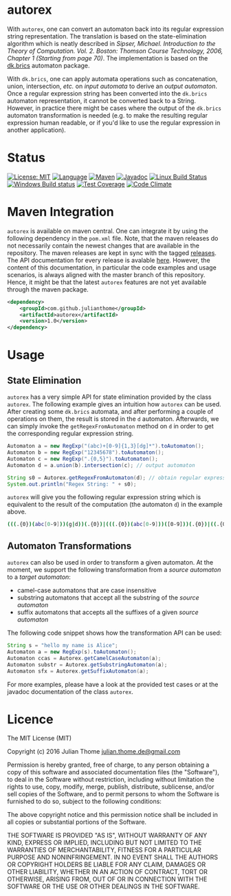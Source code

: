# autorex

With `autorex`, one can convert an automaton back into its regular expression
string representation. The translation is based on the state-elimination
algorithm which is neatly described in *Sipser, Michael.  Introduction to the
Theory of Computation.  Vol. 2.  Boston: Thomson Course Technology, 2006,
Chapter 1 (Starting from page 70)*.  The implementation is based on the
[dk.brics](http://www.brics.dk/automaton/) automaton package.

With `dk.brics`, one can apply automata operations such as concatenation,
union, intersection, *etc.* on *input automata* to derive an *output
automaton*. Once a regular expression string has been converted into the
`dk.brics` automaton representation, it cannot be converted back to a String.
However, in practice there might be cases where the output of the `dk.brics`
automaton transformation is needed (e.g. to make the resulting regular
expression human readable, or if you'd like to use the regular expression in
another application). 

# Status

[![License: MIT](https://img.shields.io/badge/License-MIT-yellow.svg)][licence]
[![Language](http://img.shields.io/badge/language-java-brightgreen.svg)][language]
[![Maven](https://maven-badges.herokuapp.com/maven-central/com.github.julianthome/autorex/badge.svg)][maven]
[![Javadoc](https://javadoc-emblem.rhcloud.com/doc/com.github.julianthome/autorex/badge.svg)][javadoc]
[![Linux Build Status](https://img.shields.io/travis/julianthome/autorex/master.svg?label=Linux%20build)][travis]
[![Windows Build status](https://img.shields.io/appveyor/ci/julianthome/autorex/master.svg?label=Windows%20build)][appveyor]
[![Test Coverage](https://codecov.io/gh/julianthome/autorex/branch/master/graph/badge.svg)][coverage]
[![Code Climate](https://codeclimate.com/github/julianthome/autorex/badges/issue_count.svg)][codeclimate]

[licence]: https://opensource.org/licenses/mit
[language]: https://www.java.com
[maven]: https://maven-badges.herokuapp.com/maven-central/com.github.julianthome/autorex
[javadoc]: http://www.javadoc.io/doc/com.github.julianthome/autorex
[travis]: https://travis-ci.org/julianthome/autorex
[appveyor]: https://ci.appveyor.com/project/julianthome/autorex
[codeclimate]: https://codeclimate.com/github/julianthome/autorex
[coverage]: https://codecov.io/gh/julianthome/autorex

# Maven Integration

`autorex` is available on maven central. One can integrate it by using
the following dependency in the `pom.xml` file. Note, that the maven releases
do not necessarily contain the newest changes that are available in the
repository. The maven releases are kept in sync with the tagged
[releases](https://github.com/julianthome/autorex/releases). The API
documentation for every release is avalable
[here](http://www.javadoc.io/doc/com.github.julianthome/autorex). However,
the content of this documentation, in particular the code examples and usage
scenarios, is always aligned with the master branch of this repository. Hence,
it might be that the latest `autorex` features are not yet available through
the maven package.

```xml
<dependency>
    <groupId>com.github.julianthome</groupId>
    <artifactId>autorex</artifactId>
    <version>1.0</version>
</dependency>
```

# Usage

## State Elimination

`autorex` has a very simple API for state elimination
provided by the class `autorex`. The following example gives an intuition how
`autorex` can be used. After creating some `dk.brics` automata, and after 
performing a couple of operations on them, the result is stored in the `d` 
automaton. Afterwards, we can simply invoke the `getRegexFromAutomaton` method
on `d` in order to get the corresponding regular expression string.

```java
Automaton a = new RegExp("(abc)+[0-9]{1,3}[dg]*").toAutomaton();
Automaton b = new RegExp("12345678").toAutomaton();
Automaton c = new RegExp(".{0,5}").toAutomaton();
Automaton d = a.union(b).intersection(c); // output automaton

String s0 = Autorex.getRegexFromAutomaton(d); // obtain regular expression String
System.out.println("Regex String: " + s0);
```

`autorex` will give you the following regular expression string which is
equivalent to the result of the computation (the automaton `d`) in the example
above.  

```bash
(((.{0})(abc[0-9]))(g|d))(.{0})|(((.{0})(abc[0-9]))([0-9]))(.{0})|((.{0})(abc[0-9]))(.{0})
```

## Automaton Transformations

`autorex` can also be used in order to transform a given automaton. At
the moment, we support the following transformation from a *source automaton* to
a *target automaton*:

- camel-case automatons that are case insensitive
- substring automatons that accept all the substring of the *source automaton*
- suffix automatons that accepts all the suffixes of a given *source automaton*

The following code snippet shows how the transformation API can be used:

```java
String s = "hello my name is Alice";
Automaton a = new RegExp(s).toAutomaton();
Automaton ccas = Autorex.getCamelCaseAutomaton(a);
Automaton substr = Autorex.getSubstringAutomaton(a);
Automaton sfx = Autorex.getSuffixAutomaton(a);
```

For more examples, please have a look at the provided test cases or at the javadoc
documentation of the class `autorex`.

# Licence

The MIT License (MIT)

Copyright (c) 2016 Julian Thome <julian.thome.de@gmail.com>

Permission is hereby granted, free of charge, to any person obtaining a copy of
this software and associated documentation files (the "Software"), to deal in
the Software without restriction, including without limitation the rights to
use, copy, modify, merge, publish, distribute, sublicense, and/or sell copies
of the Software, and to permit persons to whom the Software is furnished to do
so, subject to the following conditions:

The above copyright notice and this permission notice shall be included in all
copies or substantial portions of the Software.

THE SOFTWARE IS PROVIDED "AS IS", WITHOUT WARRANTY OF ANY KIND, EXPRESS OR
IMPLIED, INCLUDING BUT NOT LIMITED TO THE WARRANTIES OF MERCHANTABILITY,
FITNESS FOR A PARTICULAR PURPOSE AND NONINFRINGEMENT. IN NO EVENT SHALL THE
AUTHORS OR COPYRIGHT HOLDERS BE LIABLE FOR ANY CLAIM, DAMAGES OR OTHER
LIABILITY, WHETHER IN AN ACTION OF CONTRACT, TORT OR OTHERWISE, ARISING FROM,
OUT OF OR IN CONNECTION WITH THE SOFTWARE OR THE USE OR OTHER DEALINGS IN THE
SOFTWARE.
